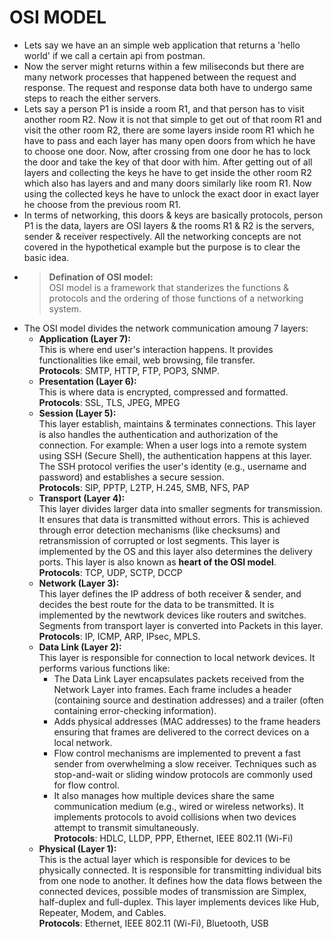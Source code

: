 
# OSI MODEL

- Lets say we have an an simple web application that returns a 'hello world' if we call a certain api from postman.
- Now the server might returns within a few miliseconds but there are many network processes that happened between the request and response. The request and response data both have to undergo same steps to reach the either servers.
- Lets say a person P1 is inside a room R1, and that person has to visit another room R2. Now it is not that simple to get out of that room R1 and visit the other room R2, there are some layers inside room R1 which he have to pass and each layer has many open doors from which he have to choose one door. Now, after crossing from one door he has to lock the door and take the key of that door with him. After getting out of all layers and collecting the keys he have to get inside the other room R2 which also has layers and and many doors similarly like room R1. Now using the collected keys he have to unlock the exact door in exact layer he choose from the previous room R1.
- In terms of networking, this doors & keys are basically protocols, person P1 is the data, layers are OSI layers & the rooms R1 & R2 is the servers, sender & receiver respectively. All the networking concepts are not covered in the hypothetical example but the purpose is to clear the basic idea.
- > **Defination of OSI model:**  
OSI model is a framework that standerizes the functions & protocols and the ordering of those functions of a networking system.
- The OSI model divides the network communication amoung 7 layers:
	- **Application (Layer 7):**  
	This is where end user's interaction happens. It provides functionalities like email, web browsing, file transfer.  
	**Protocols**: SMTP, HTTP, FTP, POP3, SNMP.
	- **Presentation (Layer 6):**  
	This is where data is encrypted, compressed and formatted.  
	**Protocols**: SSL, TLS, JPEG, MPEG
	- **Session (Layer 5):**  
	This layer establish, maintains & terminates connections. This layer is also handles the authentication and authorization of the connection. For example: When a user logs into a remote system using SSH (Secure Shell), the authentication happens at this layer. The SSH protocol verifies the user's identity (e.g., username and password) and establishes a secure session.  
	**Protocols**: SIP, PPTP, L2TP, H.245, SMB, NFS, PAP
	- **Transport (Layer 4):**  
	This layer divides larger data into smaller segments for transmission. It ensures that data is transmitted without errors. This is achieved through error detection mechanisms (like checksums) and retransmission of corrupted or lost segments. This layer is implemented by the OS and this layer also determines the delivery ports. This layer is also known as **heart of the OSI model**.  
	**Protocols**: TCP, UDP, SCTP, DCCP
	- **Network (Layer 3):**  
	This layer defines the IP address of both receiver & sender, and decides the best route for the data to be transmitted. It is implemented by the newtwork devices like routers and switches. Segments from transport layer is converted into Packets in this layer.  
	**Protocols**: IP, ICMP, ARP, IPsec, MPLS.
	- **Data Link (Layer 2):**  
	This layer is responsible for connection to local network devices. It performs various functions like:
		- The Data Link Layer encapsulates packets received from the Network Layer into frames. Each frame includes a header (containing source and destination addresses) and a trailer (often containing error-checking information).
		- Adds physical addresses (MAC addresses) to the frame headers ensuring that frames are delivered to the correct devices on a local network.
		- Flow control mechanisms are implemented to prevent a fast sender from overwhelming a slow receiver. Techniques such as stop-and-wait or sliding window protocols are commonly used for flow control.
		- It also manages how multiple devices share the same communication medium (e.g., wired or wireless networks). It implements protocols to avoid collisions when two devices attempt to transmit simultaneously.  
	**Protocols**: HDLC, LLDP, PPP, Ethernet, IEEE 802.11 (Wi-Fi)
	- **Physical (Layer 1):**  
	This is the actual layer which is responsible for devices to be physically connected. It is responsible for transmitting individual bits from one node to another. It defines how the data flows between the connected devices, possible modes of transmission are Simplex, half-duplex and full-duplex. This layer implements devices like Hub, Repeater, Modem, and Cables.  
	**Protocols**: Ethernet, IEEE 802.11 (Wi-Fi), Bluetooth, USB

